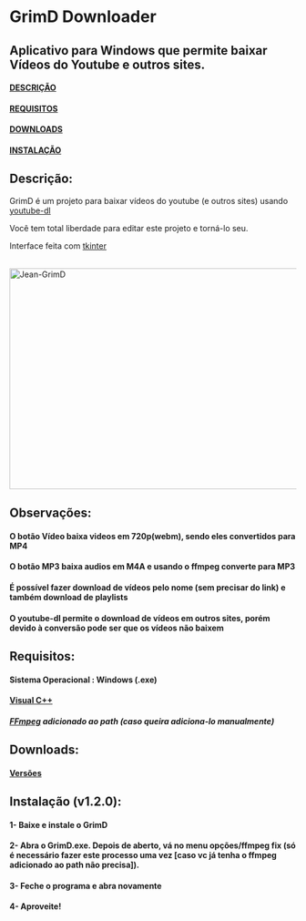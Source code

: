 # GrimD Downloader
## Aplicativo para Windows que permite baixar Vídeos do Youtube e outros sites.


#### [DESCRIÇÃO](https://github.com/JaiantCP1/GrimD-Youtube-Downloader#descri%C3%A7%C3%A3o)
#### [REQUISITOS](https://github.com/JaiantCP1/GrimD-Youtube-Downloader#requisitos)
#### [DOWNLOADS](https://github.com/JaiantCP1/GrimD-Youtube-Downloader#downloads)
#### [INSTALAÇÃO](https://github.com/JaiantCP1/GrimD-Youtube-Downloader#instala%C3%A7%C3%A3o)


## Descrição:

GrimD é um projeto para baixar vídeos do youtube (e outros sites) usando [youtube-dl](https://github.com/ytdl-org/youtube-dl)

Você tem total liberdade para editar este projeto e torná-lo seu.

Interface feita com [tkinter](https://docs.python.org/3/library/tkinter.html)

<div style="display: inline_block"><br>
 <img alt="Jean-GrimD" height="388" width="690" src="https://cdn.discordapp.com/attachments/733782835067879487/887644388019290142/2021-09-15_06-51-07_Trim_Trim.gif">
 </div>

## Observações:
#### O botão Vídeo baixa videos em 720p(webm), sendo eles convertidos para MP4
#### O botão MP3 baixa audios em M4A e usando o ffmpeg converte para MP3
#### É possível fazer download de vídeos pelo nome (sem precisar do link) e também download de playlists
#### O youtube-dl permite o download de vídeos em outros sites, porém devido à conversão pode ser que os vídeos não baixem

## Requisitos:

#### Sistema Operacional : **Windows** (.exe)
#### [Visual C++](https://aka.ms/vs/16/release/vc_redist.x64.exe)
##### [FFmpeg](https://ffmpeg.org/download.html) adicionado ao path (caso queira adiciona-lo manualmente)

## Downloads:

#### [Versões](https://github.com/JaintC/GrimD-Youtube-Downloader/releases)

## Instalação (v1.2.0):

#### 1- Baixe e instale o GrimD
#### 2- Abra o GrimD.exe. Depois de aberto, vá no menu opções/ffmpeg fix (só é necessário fazer este processo uma vez [caso vc já tenha o ffmpeg adicionado ao path não precisa]).
#### 3- Feche o programa e abra novamente
#### 4- Aproveite!
